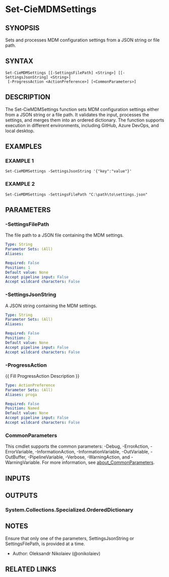 ﻿---
external help file: ciellos.mdm-help.xml
Module Name: ciellos.mdm
online version:
schema: 2.0.0
---

# Set-CieMDMSettings

## SYNOPSIS
Sets and processes MDM configuration settings from a JSON string or file path.

## SYNTAX

```
Set-CieMDMSettings [[-SettingsFilePath] <String>] [[-SettingsJsonString] <String>]
 [-ProgressAction <ActionPreference>] [<CommonParameters>]
```

## DESCRIPTION
The Set-CieMDMSettings function sets MDM configuration settings either from a JSON string or a file path.
It validates the input, processes the settings, and merges them into an ordered dictionary.
The function supports execution in different environments, including GitHub, Azure DevOps, and local desktop.

## EXAMPLES

### EXAMPLE 1
```
Set-CieMDMSettings -SettingsJsonString '{"key":"value"}'
```

### EXAMPLE 2
```
Set-CieMDMSettings -SettingsFilePath "C:\path\to\settings.json"
```

## PARAMETERS

### -SettingsFilePath
The file path to a JSON file containing the MDM settings.

```yaml
Type: String
Parameter Sets: (All)
Aliases:

Required: False
Position: 1
Default value: None
Accept pipeline input: False
Accept wildcard characters: False
```

### -SettingsJsonString
A JSON string containing the MDM settings.

```yaml
Type: String
Parameter Sets: (All)
Aliases:

Required: False
Position: 2
Default value: None
Accept pipeline input: False
Accept wildcard characters: False
```

### -ProgressAction
{{ Fill ProgressAction Description }}

```yaml
Type: ActionPreference
Parameter Sets: (All)
Aliases: proga

Required: False
Position: Named
Default value: None
Accept pipeline input: False
Accept wildcard characters: False
```

### CommonParameters
This cmdlet supports the common parameters: -Debug, -ErrorAction, -ErrorVariable, -InformationAction, -InformationVariable, -OutVariable, -OutBuffer, -PipelineVariable, -Verbose, -WarningAction, and -WarningVariable. For more information, see [about_CommonParameters](http://go.microsoft.com/fwlink/?LinkID=113216).

## INPUTS

## OUTPUTS

### System.Collections.Specialized.OrderedDictionary
## NOTES
Ensure that only one of the parameters, SettingsJsonString or SettingsFilePath, is provided at a time.
- Author: Oleksandr Nikolaiev (@onikolaiev)

## RELATED LINKS

